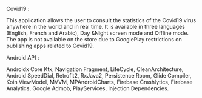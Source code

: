 Covid19 :

This application allows the user to consult the statistics of the Covid19 virus anywhere in the world and in real time. It is available in three languages (English, French and Arabic), Day &Night screen mode and Offline mode.
The app is not available on the store due to GooglePlay restrictions on publishing apps related to Covid19.

Android API :

Androidx Core Ktx, Navigation Fragment, LifeCycle, CleanArchitecture, Android SpeedDial, Retrofit2, RxJava2, Persistence Room, Glide Compiler, Koin ViewModel, MVVM, MPAndroidCharts, Firebase Crashlytics, Firebase Analytics, Google Admob, PlayServices, Injection Dependencies.

